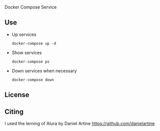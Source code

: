 Docker Compose Service

## Use
- Up services
  ```
  docker-compose up -d
  ```
- Show services
  ```
  docker-compose ps
  ```
- Down services when necessary
  ```
  docker-compose down
  ```

  
## License

## Citing
I used the lerning of Alura by Daniel Artine
https://github.com/danielartine